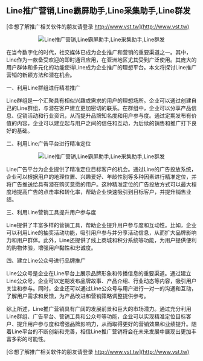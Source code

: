 ## **Line推广营销,Line霸屏助手,Line采集助手,Line群发**

[😍想了解推广相关软件的朋友请登录 http://www.vst.tw](http://www.vst.tw)

 <center><img src="https://vst.tw/MP4/tuiguang/png/0.png" alt="Line推广营销,Line霸屏助手,Line采集助手,Line群发"></center>

在当今数字化的时代，社交媒体已成为企业推广和营销的重要渠道之一。其中，Line作为一款备受欢迎的即时通讯应用，在亚洲地区尤其受到广泛使用。其庞大的用户群体和多元化的功能使得Line成为企业推广的理想平台。本文将探讨Line推广营销的新颖方法和潜在机会。

一、利用Line群组进行精准推广

Line群组是一个汇聚具有相似兴趣或需求的用户的理想场所。企业可以通过创建自己的Line群组，与潜在客户建立更加密切的联系。在群组中，企业可以分享产品信息、促销活动和行业资讯，从而提升品牌知名度和用户参与度。通过定期发布有价值的内容，企业可以建立起与用户之间的信任和互动，为后续的销售和推广打下良好的基础。

二、利用Line广告平台进行精准定位

 <center><img src="https://vst.tw/MP4/tuiguang/png/4.png" alt="Line推广营销,Line霸屏助手,Line采集助手,Line群发"></center>

Line广告平台为企业提供了精准定位目标客户的机会。通过Line的广告投放系统，企业可以根据用户的地理位置、兴趣爱好、年龄性别等多种因素进行精准定位，并将广告推送给具有潜在购买意愿的用户。这种精准定位的广告投放方式可以最大程度地提高广告的点击率和转化率，帮助企业快速吸引到目标客户，并提升销售业绩。

三、利用Line营销工具提升用户参与度

Line提供了丰富多样的营销工具，帮助企业提升用户参与度和互动性。比如，企业可以利用Line的抽奖活动功能，吸引用户参与并分享活动信息，从而扩大品牌影响力和用户群体。此外，Line还提供了线上商城和积分系统等功能，为用户提供便利的购物体验，增强用户黏性和忠诚度。

四、建立Line公众号进行品牌推广

Line公众号是企业在Line平台上展示品牌形象和传播信息的重要渠道。通过建立Line公众号，企业可以定期发布品牌故事、产品介绍、行业动态等内容，吸引用户关注和参与。同时，企业还可以通过Line公众号与用户进行一对一的沟通和互动，了解用户需求和反馈，为产品改进和营销策略调整提供参考。

综上所述，Line推广营销具有广阔的发展前景和巨大的市场潜力。通过充分利用Line群组、广告平台、营销工具和公众号等功能，企业可以实现精准定位目标客户、提升用户参与度和增强品牌影响力，从而取得更好的营销效果和业绩提升。随着Line平台的不断创新和完善，相信Line推广营销将会在未来发展中展现出更加丰富多彩的可能性。

[😍想了解推广相关软件的朋友请登录 http://www.vst.tw](http://www.vst.tw)



